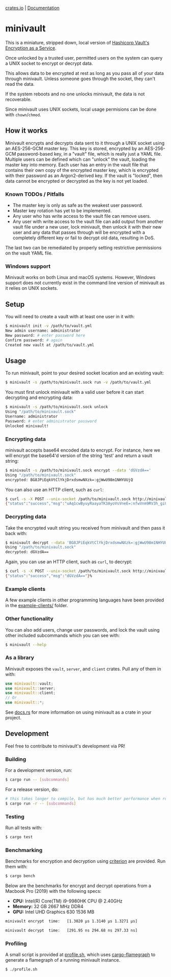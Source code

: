 [crates.io](https://crates.io/crates/minivault) | [Documentation](https://docs.rs/minivault/)
# minivault

This is a miniature, stripped down, local version of [Hashicorp Vault's Encryption as a Service](https://developer.hashicorp.com/vault/tutorials/encryption-as-a-service). 

Once unlocked by a trusted user, permitted users on the system can query a UNIX socket to encrypt or decrypt data.

This allows data to be encrypted at rest as long as you pass all of your data through minivault. Unless someone goes through the socket, they can't read the data. 

If the system reboots and no one unlocks minivault, the data is not recoverable.

Since minivault uses UNIX sockets, local usage permisions can be done with `chown`/`chmod`. 

## How it works
Minivault encrypts and decrypts data sent to it through a UNIX socket using an AES-256-GCM master key. This key is stored, encrypted by an AES-256-GCM password-based key, in a "vault" file, which is really just a YAML file. Multiple users can be defined which can "unlock" the vault, loading the master key into memory. Each user has an entry in the vault file that contains their own copy of the encrypted master key, which is encrypted with their password as an Argon2-derived key. If the vault is "locked", then data cannot be encrypted or decrypted as the key is not yet loaded.

### Known TODOs / Pitfalls
- The master key is only as safe as the weakest user password.
- Master key rotation has yet to be implemented.
- Any user who has write access to the vault file can remove users. 
- Any user with write access to the vault file can add output from another vault file under a new user, lock minivault, then unlock it with their new user and any data that passes through will be encrypted with a completely different key or fail to decrypt old data, resulting in DoS.

The last two can be remediated by properly setting restrictive permissions on the vault YAML file.

### Windows support
Minivault works on both Linux and macOS systems. However, Windows support does not currently exist in the command line version of minivault as it relies on UNIX sockets.

## Setup

You will need to create a vault with at least one user in it with: 
```bash
$ minivault init -v /path/to/vault.yml
New admin username: administrator
New password: # enter password here
Confirm password: # again
Created new vault at /path/to/vault.yml
```

## Usage

To run minivault, point to your desired socket location and an existing vault:
```bash
$ minivault -s /path/to/minivault.sock run -v /path/to/vault.yml
```

You must first unlock minivault with a valid user before it can start decrypting and encrypting data:
```bash
$ minivault -s /path/to/minivault.sock unlock
Using "/path/to/minivault.sock"
Username: administrator
Password: # enter administrator password
Unlocked minivault!
```

### Encrypting data
minivault accepts base64 encoded data to encrypt. For instance, here we will encrypt the base64'd version of the string 'test' and return a vault string:
```bash
$ minivault -s /path/to/minivault.sock encrypt --data 'dGVzdA=='
Using "/path/to/minivault.sock"
encrypted: BG8JPiEqkVtClYkjDrxdsmwNXzk=:gjWwU98m1NHYUUjQ
```

You can also use an HTTP client, such as `curl`:
```bash
$ curl -s -X POST --unix-socket /path/to/minivault.sock http://minivault/encrypt -H 'Content-Type: application/json' -d '{"encrypt": {"data":"dGVzdA=="}}'
{"status":"success","msg":"uAq1cwByuyRaayaTK3AyoVsVneE=:nfwVnm9RV3h_giU_"}
```

### Decrypting data
Take the encrypted vault string you received from minivault and then pass it back with:
```bash
$ minivault decrypt --data 'BG8JPiEqkVtClYkjDrxdsmwNXzk=:gjWwU98m1NHYUUjQ'
Using "/path/to/minivault.sock"
decrypted: dGVzdA==
```

Again, you can use an HTTP client, such as `curl`, to decrypt:
```bash
$ curl -s -X POST --unix-socket /path/to/minivault.sock http://minivault/decrypt -H 'Content-Type: application/json' -d '{"decrypt": {"data":"uAq1cwByuyRaayaTK3AyoVsVneE=:nfwVnm9RV3h_giU_"}}'
{"status":"success","msg":"dGVzdA=="}%
```

### Example clients
A few example clients in other programming languages have been provided in the [example-clients/](./example-clients/) folder.

### Other functionality
You can also add users, change user passwords, and lock the vault using other included subcommands which you can see with:
```bash
$ minivault --help
```

### As a library
Minivault exposes the `vault`, `server`, and `client` crates. Pull any of them in with:
```rust
use minivault::vault;
use minivault::server;
use minivault::client;
// Or
use minivault::*;
```

See [docs.rs](https://docs.rs/minivault/latest/minivault/) for more information on using minivault as a crate in your project.

## Development
Feel free to contribute to minivault's development via PR!

### Building
For a development version, run:
```bash
$ cargo run -- [subcommands]
```

For a release version, do:
```bash
# this takes longer to compile, but has much better performance when running
$ cargo run -r -- [subcommands]
```

### Testing
Run all tests with:
```bash
$ cargo test
```

### Benchmarking
Benchmarks for encryption and decryption using [criterion](https://github.com/bheisler/criterion.rs) are provided. Run them with:
```bash
$ cargo bench
```

Below are the benchmarks for encrypt and decrypt operations from a Macbook Pro (2019) with the following specs:
- **CPU:** Intel(R) Core(TM) i9-9980HK CPU @ 2.40GHz
- **Memory:** 32 GB 2667 MHz DDR4
- **GPU:** Intel UHD Graphics 630 1536 MB

```bash
minivault encrypt  time:   [1.3020 µs 1.3140 µs 1.3271 µs]

minivault decrypt  time:   [291.95 ns 294.68 ns 297.33 ns]
```

### Profiling
A small script is provided at [profile.sh](./profile.sh), which uses [cargo-flamegraph](https://github.com/flamegraph-rs/flamegraph) to generate a flamegraph of a running minivault instance.
```bash
$ ./profile.sh
```